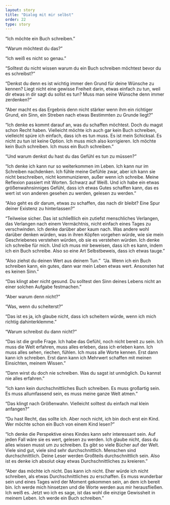 ```yaml
---
layout: story
title: "Dialog mit mir selbst"
order: 22
type: story
---
```


“Ich möchte ein Buch schreiben.”

“Warum möchtest du das?”

“Ich weiß es nicht so genau.”

“Solltest du nicht wissen warum du ein Buch schreiben möchtest bevor du es schreibst?”

“Denkst du denn es ist wichtig immer den Grund für deine Wünsche zu kennen? Liegt nicht eine gewisse Freiheit darin, etwas einfach zu tun, weil dir etwas in dir sagt du sollst es tun? Muss man seine Wünsche denn immer zerdenken?” 

“Aber macht es das Ergebnis denn nicht stärker wenn ihm ein richtiger Grund, ein Sinn, ein Streben nach etwas Bestimmten zu Grunde liegt?”

“Ich denke es kommt darauf an, was du schaffen möchtest. Doch du magst schon Recht haben. Vielleicht möchte ich auch gar kein Buch schreiben, vielleicht spüre ich einfach, dass ich es tun muss. Es ist mein Schicksal. Es nicht zu tun ist keine Option. Ich muss mich also korrigieren. Ich möchte kein Buch schreiben. Ich muss ein Buch schreiben.”

“Und warum denkst du hast du das Gefühl es tun zu müssen?”

“Ich denke ich kann nur so weiterkommen im Leben. Ich kann nur im Schreiben nachdenken. Ich fühle meine Gefühle zwar, aber ich kann sie nicht beschreiben, nicht kommunizieren, außer wenn ich schreibe. Meine Reflexion passiert mit Worten. Schwarz auf Weiß. Und ich habe ein etwas größenwahnsinniges Gefühl, dass ich etwas Gutes schaffen kann, das es wert ist von anderen gesehen zu werden, gelesen zu werden.”

“Also geht es dir darum, etwas zu schaffen, das nach dir bleibt? Eine Spur deiner Existenz zu hinterlassen?”

“Teilweise sicher. Das ist schließlich ein zutiefst menschliches Verlangen, das Verlangen nach einem Vermächtnis, nicht einfach eines Tages zu verschwinden. Ich denke darüber aber kaum nach. Was andere wohl darüber denken würden, was in ihren Köpfen vorgehen würde, wie sie mein Geschriebenes verstehen würden, ob sie es verstehen würden. Ich denke ich schreibe für mich. Und ich muss mir beweisen, dass ich es kann, indem ich ein Buch schreibe. Also so eine Art Selbstbeweis, dass ich etwas tauge.”

“Also ziehst du deinen Wert aus deinem Tun.” 
“Ja. Wenn ich ein Buch schreiben kann, ein gutes, dann war mein Leben etwas wert. Ansonsten hat es keinen Sinn.”

“Das klingt aber nicht gesund. Du solltest den Sinn deines Lebens nicht an einer solchen Aufgabe festmachen.”

“Aber warum denn nicht?”

“Was, wenn du scheiterst?”

“Das ist es ja, ich glaube nicht, dass ich scheitern würde, wenn ich mich richtig dahinterklemme.”

“Warum schreibst du dann nicht?”

“Das ist die große Frage. Ich habe das Gefühl, noch nicht bereit zu sein. Ich muss die Welt erfahren, muss alles erleben, dass ich erleben kann. Ich muss alles sehen, riechen, fühlen. Ich muss alle Worte kennen. Erst dann kann ich schreiben. Erst dann kann ich Mehrwert schaffen mit meinen Einsichten, meinem Wissen.”

“Dann wirst du doch nie schreiben. Was du sagst ist unmöglich. Du kannst nie alles erfahren.”

“Ich kann kein durchschnittliches Buch schreiben. Es muss großartig sein. Es muss allumfassend sein, es muss meine ganze Welt atmen.”

“Das klingt nach Größenwahn. Vielleicht solltest du einfach mal klein anfangen?”

“Du hast Recht, das sollte ich. Aber noch nicht, ich bin doch erst ein Kind. Wer möchte schon ein Buch von einem Kind lesen?”

“Ich denke die Perspektive eines Kindes kann sehr interessant sein. Auf jeden Fall wäre sie es wert, gelesen zu werden. Ich glaube nicht, dass du alles wissen musst um zu schreiben. Es gibt so viele Bücher auf der Welt. Viele sind gut, viele sind sehr durchschnittlich. Menschen sind durchschnittlich. Deine Leser werden Großteils durchschnittlich sein. Also ist es denke ich absolut okay etwas Durchschnittliches zu kreieren.”

“Aber das möchte ich nicht. Das kann ich nicht. Eher würde ich nicht schreiben, als etwas Durchschnittliches zu erschaffen. Es muss wunderbar sein und eines Tages wird der Moment gekommen sein, an dem ich bereit bin. Ich werde mich hinsetzen und die Worte werden aus mir herausfließen. Ich weiß es. Jetzt wo ich es sage, ist das wohl die einzige Gewissheit in meinem Leben. Ich werde ein Buch schreiben.”
